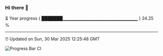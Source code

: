 ### Hi there 👋

⏳ Year progress { ███████▁▁▁▁▁▁▁▁▁▁▁▁▁▁▁▁▁▁▁▁▁▁▁ } 24.25 %

---

⏰ Updated on Sun, 30 Mar 2025 12:25:48 GMT

![Progress Bar CI](https://github.com/liununu/liununu/workflows/Progress%20Bar%20CI/badge.svg)
